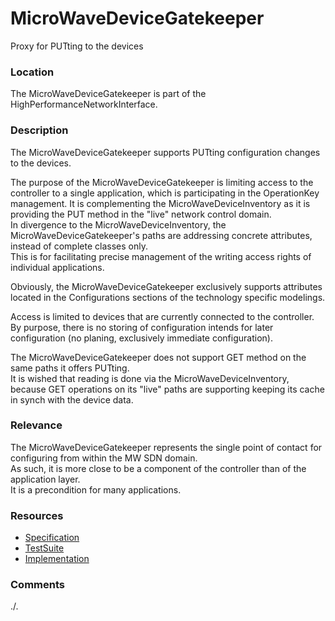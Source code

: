 # MicroWaveDeviceGatekeeper
Proxy for PUTting to the devices

### Location  
The MicroWaveDeviceGatekeeper is part of the HighPerformanceNetworkInterface.  

### Description  
The MicroWaveDeviceGatekeeper supports PUTting configuration changes to the devices.  

The purpose of the MicroWaveDeviceGatekeeper is limiting access to the controller to a single application, which is participating in the OperationKey management.
It is complementing the MicroWaveDeviceInventory as it is providing the PUT method in the "live" network control domain.  
In divergence to the MicroWaveDeviceInventory, the MicroWaveDeviceGatekeeper's paths are addressing concrete attributes, instead of complete classes only.  
This is for facilitating precise management of the writing access rights of individual applications.  

Obviously, the MicroWaveDeviceGatekeeper exclusively supports attributes located in the Configurations sections of the technology specific modelings.  

Access is limited to devices that are currently connected to the controller.  
By purpose, there is no storing of configuration intends for later configuration (no planing, exclusively immediate configuration).

The MicroWaveDeviceGatekeeper does not support GET method on the same paths it offers PUTting.  
It is wished that reading is done via the MicroWaveDeviceInventory, because GET operations on its "live" paths are supporting keeping its cache in synch with the device data.  

### Relevance
The MicroWaveDeviceGatekeeper represents the single point of contact for configuring from within the MW SDN domain.  
As such, it is more close to be a component of the controller than of the application layer.  
It is a precondition for many applications.  

### Resources
- [Specification](./spec/)
- [TestSuite](./testing/)
- [Implementation](./server/)

### Comments
./.
